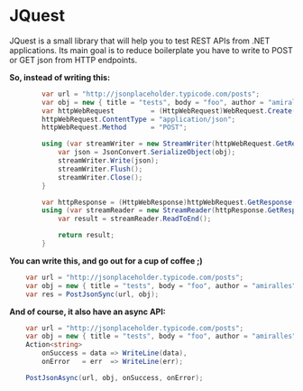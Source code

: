 # JQuest
JQuest is a small library that will help you to test REST APIs from .NET applications. Its main goal is to reduce boilerplate you have to write to POST or GET json from HTTP endpoints.

**So, instead of writing this:**

```cs
		var url = "http://jsonplaceholder.typicode.com/posts";
		var obj = new { title = "tests", body = "foo", author = "amiralles" };
		var httpWebRequest         = (HttpWebRequest)WebRequest.Create(url);
		httpWebRequest.ContentType = "application/json";
		httpWebRequest.Method      = "POST";

		using (var streamWriter = new StreamWriter(httpWebRequest.GetRequestStream())) {
			var json = JsonConvert.SerializeObject(obj);
			streamWriter.Write(json);
			streamWriter.Flush();
			streamWriter.Close();
		}

		var httpResponse = (HttpWebResponse)httpWebRequest.GetResponse();
		using (var streamReader = new StreamReader(httpResponse.GetResponseStream())) {
			var result = streamReader.ReadToEnd();

			return result;
		}
```

**You can write this, and go out for a cup of coffee ;)**

```cs
	var url = "http://jsonplaceholder.typicode.com/posts";
	var obj = new { title = "tests", body = "foo", author = "amiralles" };
	var res = PostJsonSync(url, obj);
```

**And of course, it also have an async API:**
```cs
	var url = "http://jsonplaceholder.typicode.com/posts";
	var obj = new { title = "tests", body = "foo", author = "amiralles" };
	Action<string> 
		onSuccess = data => WriteLine(data),
		onError   = err  => WriteLine(err);

	PostJsonAsync(url, obj, onSuccess, onError);

```



